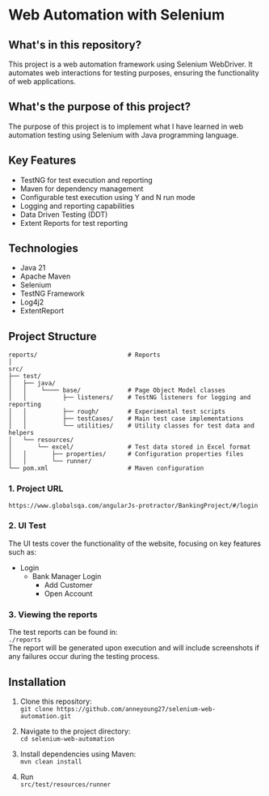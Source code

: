 # Web Automation with Selenium

## What's in this repository?
This project is a web automation framework using Selenium WebDriver. It automates web interactions for testing purposes, ensuring the functionality of web applications.

## What's the purpose of this project?
The purpose of this project is to implement what I have learned in web automation testing using Selenium with Java programming language.

## Key Features
- TestNG for test execution and reporting
- Maven for dependency management
- Configurable test execution using Y and N run mode
- Logging and reporting capabilities
- Data Driven Testing (DDT)
- Extent Reports for test reporting

## Technologies
- Java 21
- Apache Maven
- Selenium
- TestNG Framework
- Log4j2
- ExtentReport

## Project Structure
```
reports/                         # Reports
│
src/
├── test/
│   ├── java/
│   │    └──── base/             # Page Object Model classes
│   │          ├── listeners/    # TestNG listeners for logging and reporting
│   │          ├── rough/        # Experimental test scripts
│   │          ├── testCases/    # Main test case implementations
│   │          └── utilities/    # Utility classes for test data and helpers
│   └── resources/
│       └── excel/               # Test data stored in Excel format
│   │       ├── properties/      # Configuration properties files
│   │       └── runner/
└── pom.xml                      # Maven configuration
```
### 1. Project URL
```https://www.globalsqa.com/angularJs-protractor/BankingProject/#/login```

### 2. UI Test
The UI tests cover the functionality of the website, focusing on key features such as:
- Login
  - Bank Manager Login
      - Add Customer
      - Open Account
 
### 3. Viewing the reports
The test reports can be found in:<br />
```./reports```<br />
The report will be generated upon execution and will include screenshots if any failures occur during the testing process.

## Installation
1. Clone this repository:<br />
   `git clone https://github.com/anneyoung27/selenium-web-automation.git`

2. Navigate to the project directory:<br />
   `cd selenium-web-automation`

3. Install dependencies using Maven:<br />
   `mvn clean install`

4. Run<br />
   `src/test/resources/runner`

